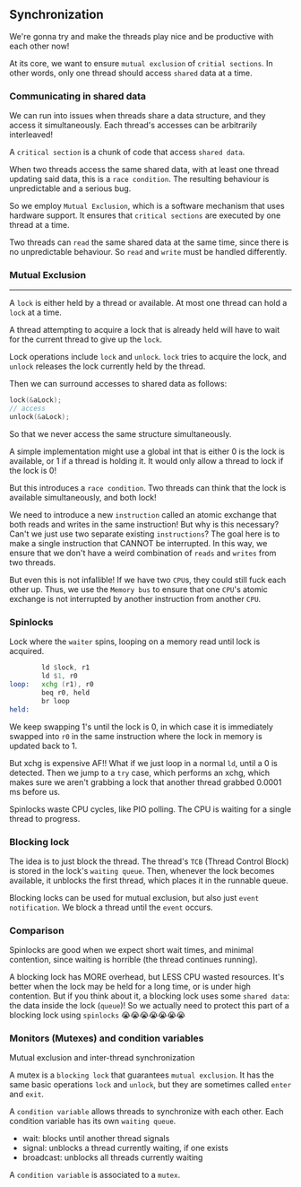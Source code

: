 ## Synchronization

We're gonna try and make the threads play nice and be productive with each other now!

At its core, we want to ensure `mutual exclusion` of `critial sections`. In other words, only one thread should access `shared` data at a time.

### Communicating in shared data

We can run into issues when threads share a data structure, and they access it simultaneously. Each thread's accesses can be arbitrarily interleaved!

A `critical section` is a chunk of code that access `shared data`.

When two threads access the same shared data, with at least one thread updating said data, this is a `race condition`. The resulting behaviour is unpredictable and a serious bug.

So we employ `Mutual Exclusion`, which is a software mechanism that uses hardware support. It ensures that `critical sections` are executed by one thread at a time.

Two threads can `read` the same shared data at the same time, since there is no unpredictable behaviour. So `read` and `write` must be handled differently.

### Mutual Exclusion

--- 

A `lock` is either held by a thread or available. At most one thread can hold a `lock` at a time.

A thread attempting to acquire a lock that is already held will have to wait for the current thread to give up the `lock`.

Lock operations include `lock` and `unlock`. `lock` tries to acquire the lock, and `unlock` releases the lock currently held by the thread.

Then we can surround accesses to shared data as follows:

```c
lock(&aLock);
// access
unlock(&aLock);
```

So that we never access the same structure simultaneously.

A simple implementation might use a global int that is either 0 is the lock is available, or 1 if a thread is holding it. It would only allow a thread to lock if the lock is 0!

But this introduces a `race condition`. Two threads can think that the lock is available simultaneously, and both lock!

We need to introduce a new `instruction` called an atomic exchange that both reads and writes in the same instruction! But why is this necessary? Can't we just use two separate existing `instructions`? The goal here is to make a single instruction that CANNOT be interrupted. In this way, we ensure that we don't have a weird combination of `reads` and `writes` from two threads.

But even this is not infallible! If we have two `CPU`s, they could still fuck each other up. Thus, we use the `Memory bus` to ensure that one `CPU`'s atomic exchange is not interrupted by another instruction from another `CPU`.

### Spinlocks

Lock where the `waiter` spins, looping on a memory read until lock is acquired.

```asm
        ld $lock, r1
        ld $1, r0
loop:   xchg (r1), r0
        beq r0, held
        br loop
held:
```

We keep swapping 1's until the lock is 0, in which case it is immediately swapped into `r0` in the same instruction where the lock in memory is updated back to 1.

But xchg is expensive AF!! What if we just loop in a normal `ld`, until a 0 is detected. Then we jump to a `try` case, which performs an xchg, which makes sure we aren't grabbing a lock that another thread grabbed 0.0001 ms before us.

Spinlocks waste CPU cycles, like PIO polling. The CPU is waiting for a single thread to progress.

### Blocking lock

The idea is to just block the thread. The thread's `TCB` (Thread Control Block) is stored in the lock's `waiting queue`. Then, whenever the lock becomes available, it unblocks the first thread, which places it in the runnable queue.

Blocking locks can be used for mutual exclusion, but also just `event notification`. We block a thread until the `event` occurs.

### Comparison

Spinlocks are good when we expect short wait times, and minimal contention, since waiting is horrible (the thread continues running).

A blocking lock has MORE overhead, but LESS CPU wasted resources. It's better when the lock may be held for a long time, or is under high contention. But if you think about it, a blocking lock uses some `shared data`: the data inside the lock (`queue`)! So we actually need to protect this part of a blocking lock using `spinlocks` 😭😭😭😭😭😭😭


### Monitors (Mutexes) and condition variables

Mutual exclusion and inter-thread synchronization

A mutex is a `blocking lock` that guarantees `mutual exclusion`. It has the same basic operations `lock` and `unlock`, but they are sometimes called `enter` and `exit`.

A `condition variable` allows threads to synchronize with each other. Each condition variable has its own `waiting queue`.

- wait: blocks until another thread signals
- signal: unblocks a thread currently waiting, if one exists
- broadcast: unblocks all threads currently waiting

A `condition variable` is associated to a `mutex`. 



